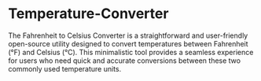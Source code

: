 # Temperature-Converter
The Fahrenheit to Celsius Converter is a straightforward and user-friendly open-source utility designed to convert temperatures between Fahrenheit (°F) and Celsius (°C). This minimalistic tool provides a seamless experience for users who need quick and accurate conversions between these two commonly used temperature units.
